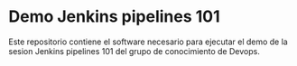 # Demo Jenkins pipelines 101

Este repositorio contiene el software necesario para ejecutar el demo de la sesion Jenkins pipelines 101 del grupo de conocimiento de Devops. 
